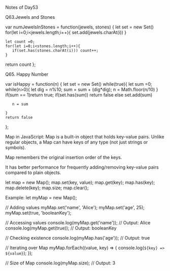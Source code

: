 Notes of Day53

Q63.Jewels and Stones

var numJewelsInStones = function(jewels, stones) {
    let set = new Set()
    for(let i=0;i<jewels.length;i++){
        set.add(jewels.charAt(i))
    }

    let count =0;
    for(let i=0;i<stones.length;i++){
       if(set.has(stones.charAt(i))) count++;
    }

return count
};

Q65. Happy Number

var isHappy = function(n) {
    let set = new Set()
    while(true){
      let sum =0;
       while(n>0){
        let dig =  n%10;
        sum = sum + (dig*dig);
        n = Math.floor(n/10)
       }
       if(sum == 1)return true;
       if(set.has(sum)) return false
       else set.add(sum)

       n = sum
       
    }
    return false
};

Map in JavaScript:
Map is a built-in object that holds key-value pairs.
Unlike regular objects, a Map can have keys of any type (not just strings or symbols).

Map remembers the original insertion order of the keys.

It has better performance for frequently adding/removing key-value pairs compared to plain objects.

let map = new Map();
map.set(key, value);
map.get(key);
map.has(key);
map.delete(key);
map.size;
map.clear();

Example:
let myMap = new Map();

// Adding values
myMap.set('name', 'Alice');
myMap.set('age', 25);
myMap.set(true, 'booleanKey');

// Accessing values
console.log(myMap.get('name'));  // Output: Alice
console.log(myMap.get(true));    // Output: booleanKey

// Checking existence
console.log(myMap.has('age'));   // Output: true

// Iterating over Map
myMap.forEach((value, key) => {
    console.log(`${key} => ${value}`);
});

// Size of Map
console.log(myMap.size);  // Output: 3




